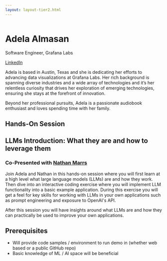 ```yaml
---
layout: layout-tier2.html
---
```

<div class="container section featured-speaker">
   <div class="row">
     <div class="col-xs-12 col-sm-2 new-img-container">
       <img class="new-speaker-page-img adela-almasan" />
       </div>
     <div class="col-xs-12 col-sm-10 copy-container">
       <h1 class="speaker-header">Adela Almasan</h1>
       <span class="speaker-subtitle">Software Engineer, Grafana Labs</span>
        <p><a href="https://www.linkedin.com/in/adela-almasan-99955017b/">LinkedIn</a></p>
        <p>Adela is based in Austin, Texas and she is dedicating her efforts to advancing data visualizations at Grafana Labs. Her rich background is spanning diverse industries and a wide array of technologies and it’s her relentless curiosity that drives her exploration of emerging technologies, ensuring she stays at the forefront of innovation.</p>
        <p>Beyond her professional pursuits, Adela is a passionate audiobook enthusiast and loves spending time with her family.</p>
        <h2>Hands-On Session</h2>
        <h2 class="gold">LLMs Introduction: What they are and how to leverage them</h2>
        <h3>Co-Presented with <a href="nathan-marrs.html">Nathan Marrs</a></h3>
        <p>Join Adela and Nathan in this hands-on session where you will first learn at a high level what large language models (LLMs) are and how they work. Then dive into an interactive coding exercise where you will implement LLM functionality into a basic example application. During this exercise you will get a feel for key skills for working with LLMs in your own applications such as prompt engineering and exposure to OpenAI's API.</p>
        <p>After this session you will have insights around what LLMs are and how they can practically be used to improve your own applications.</p>
        <h2>Prerequisites</h2>
        <ul>
            <li>Will provide code samples / environment to run demo in (whether web based or a public GitHub repo)</li>
            <li>Basic knowledge of ML / AI space will be beneficial</li>
        </ul>
     </div>
   </div>
 </div>
